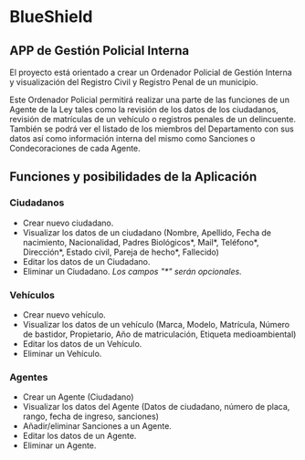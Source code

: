 # BlueShield
## APP de Gestión Policial Interna
El proyecto está orientado a crear un Ordenador Policial de Gestión Interna y visualización del Registro Civil y Registro Penal de un municipio.

Este Ordenador Policial permitirá realizar una parte de las funciones de un Agente de la Ley tales como la revisión de los datos de los ciudadanos, revisión de matrículas de un vehículo o registros penales de un delincuente.
También se podrá ver el listado de los miembros del Departamento con sus datos así como información interna del mismo como Sanciones o Condecoraciones de cada Agente.

## Funciones y posibilidades de la Aplicación
### Ciudadanos
- Crear nuevo ciudadano.
- Visualizar los datos de un ciudadano (Nombre, Apellido, Fecha de nacimiento, Nacionalidad, Padres Biológicos*, Mail*, Teléfono*, Dirección*, Estado civil, Pareja de hecho*, Fallecido)
- Editar los datos de un Ciudadano.
- Eliminar un Ciudadano.
_Los campos "*" serán opcionales._

### Vehículos
- Crear nuevo vehículo.
- Visualizar los datos de un vehículo (Marca, Modelo, Matrícula, Número de bastidor, Propietario, Año de matriculación, Etiqueta medioambiental)
- Editar los datos de un Vehículo.
- Eliminar un Vehículo.

### Agentes
- Crear un Agente (Ciudadano)
- Visualizar los datos del Agente (Datos de ciudadano, número de placa, rango, fecha de ingreso, sanciones)
- Añadir/eliminar Sanciones a un Agente.
- Editar los datos de un Agente.
- Eliminar un Agente.
